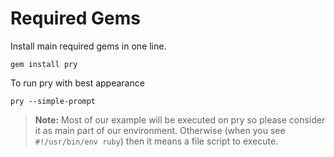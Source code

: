 # Required Gems

Install main required gems in one line.
```
gem install pry
```
To run pry with best appearance
```
pry --simple-prompt
```

> **Note:** Most of our example will be executed on pry so please consider it as main part of our environment. Otherwise (when you see `#!/usr/bin/env ruby`) then it means a file script to execute.

